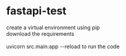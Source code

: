 # fastapi-test

create a virtual environment using pip <br>
download the requirements <br>
<br>
uvicorn src.main:app --reload to run the code
